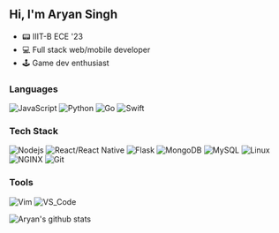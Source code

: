 ## Hi, I'm Aryan Singh
- :pager: IIIT-B ECE '23
- :computer: Full stack web/mobile developer
- :joystick: Game dev enthusiast

### Languages
![JavaScript](https://img.shields.io/badge/-JavaScript-000000?style=flat&logo=javascript)
![Python](https://img.shields.io/badge/-Python-000000?style=flat&logo=python)
![Go](https://img.shields.io/badge/-Go-000000?style=flat&logo=go)
![Swift](https://img.shields.io/badge/-Lua-000000?style=flat&logo=swift)

### Tech Stack
![Nodejs](https://img.shields.io/badge/-Nodejs-000000?style=flat&logo=node.js)
![React/React Native](https://img.shields.io/badge/-React-000000?style=flat&logo=react)
![Flask](https://img.shields.io/badge/-Flask-000000?style=flat&logo=flask)
![MongoDB](https://img.shields.io/badge/-MongoDB-000000?style=flat&logo=mongodb)
![MySQL](https://img.shields.io/badge/-MySQL-000000?style=flat&logo=mysql)
![Linux](https://img.shields.io/badge/-Linux-000000?style=flat&logo=linux)
![NGINX](https://img.shields.io/badge/-NGINX-000000?style=flat&logo=nginx)
![Git](https://img.shields.io/badge/-Git-000000?style=flat&logo=git)

### Tools
![Vim](https://img.shields.io/badge/-Vim-000000?style=flat&logo=vim&logoColor=218C21)
![VS_Code](https://img.shields.io/badge/Visual_Studio_Code-000000?style=flat&logo=visual-studio-code&logoColor=007ACC)

![Aryan's github stats](https://github-readme-stats.vercel.app/api?username=zaryanz&theme=highcontrast&show_icons=true&count_private=true)

